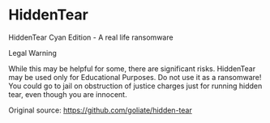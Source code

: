 # HiddenTear
HiddenTear Cyan Edition - A real life ransomware



Legal Warning

While this may be helpful for some, there are significant risks. HiddenTear may be used only for Educational Purposes. Do not use it as a ransomware! You could go to jail on obstruction of justice charges just for running hidden tear, even though you are innocent.


Original source: https://github.com/goliate/hidden-tear
